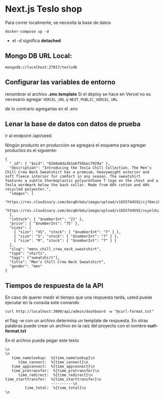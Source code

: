 # Next.js Teslo shop

Para correr localmente, se necesita la base de datos

```
docker-compose up -d
```

- el -d significa **detached**

## Mongo DB URL Local:

```
mongodb://localhost:27017/teslodb
```

## Configurar las variables de entorno

renombrar el archivo **.env.template**
Si el deploy se hace en Vercel no es necesario agregar `VERCEL_URL` y `NEXT_PUBLIC_VERCEL_URL`

de lo contrario agregarlas en el .env

## Lenar la base de datos con datos de prueba

ir al endpoint /api/seed

Ningún producto en producción se agregará
el esquema para agregar productos es el siguiente:

```
{
  "_id": { "$oid": "62b0a8da3b1e6f56bec7929a" },
  "description": "Introducing the Tesla Chill Collection. The Men’s Chill Crew Neck Sweatshirt has a premium, heavyweight exterior and soft fleece interior for comfort in any season. The sweatshirt features a subtle thermoplastic polyurethane T logo on the chest and a Tesla wordmark below the back collar. Made from 60% cotton and 40% recycled polyester.",
  "images": [
    "https://res.cloudinary.com/docq8rbdu/image/upload/v1655744592/cjf6mcikeipc3onsmctf.webp",
    "https://res.cloudinary.com/docq8rbdu/image/upload/v1655744592/vsyeldsagijowezyw56k.webp"
  ],
  "inStock": { "$numberInt": "21" },
  "price": { "$numberInt": "75" },
  "sizes": [
    { "size": "XS", "stock": { "$numberInt": "7" } },
    { "size": "S", "stock": { "$numberInt": "7" } },
    { "size": "M", "stock": { "$numberInt": "7" } }
  ],
  "slug": "mens_chill_crew_neck_sweatshirt",
  "type": "shirts",
  "tags": ["sweatshirt"],
  "title": "Men’s Chill Crew Neck Sweatshirt",
  "gender": "men"
}
```

## Tiempos de respuesta de la API

En caso de querer medir el tiempo que una respuesta tarda, usted puede ejecutar en la consola este comando

```
curl http://localhost:3000/api/admin/dashboard -w "@curl-format.txt"
```

el flag -w con un archivo determina un template de respuesta. En otras palabras puede crear un archivo en la raiz del proyecto con el nombre **curl-format.txt**

En el archivo puede pegar este texto

```
\n
\n
   time_namelookup:  %{time_namelookup}\n
      time_connect:  %{time_connect}\n
   time_appconnect:  %{time_appconnect}\n
   time_pretransfer:  %{time_pretransfer}\n
      time_redirect:  %{time_redirect}\n
time_starttransfer:  %{time_starttransfer}\n
                     ----------\n
         time_total:  %{time_total}\n
\n
```
